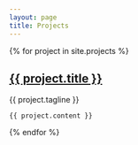 ```yaml
---
layout: page
title: Projects
---
```


<div class="projects">
  {% for project in site.projects %}
  <div class="project post">
    <h2 class="project-title post-title">
      <a href="{{ project.website }}" target="_blank">
        {{ project.title }}
      </a>
    </h2>
    <span class="project-tagline post-date">
        {{ project.tagline }}
    </span>

    {{ project.content }}


  </div>
  {% endfor %}
</div>
